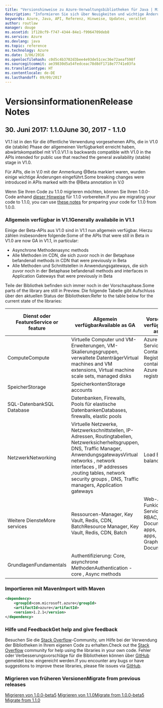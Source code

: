 ```yaml
---
title: "Versionshinweise zu Azure-Verwaltungsbibliotheken für Java | Microsoft-Dokumentation"
description: "Informieren Sie sich über Neuigkeiten und wichtige Änderungen in den Azure-Verwaltungsbibliotheken für Java."
keywords: Azure, Java, API, Referenz, Hinweise, Updates, veraltet
author: routlaw
manager: douge
ms.assetid: 1f128cf9-f747-4344-84e1-f9964709deb8
ms.service: Azure
ms.devlang: java
ms.topic: reference
ms.technology: Azure
ms.date: 3/06/2016
ms.openlocfilehash: c0d5c4b3702d3bee4e93de51cec36e72aeaf598f
ms.sourcegitcommit: ae39830d5a54fedceac78d8df1718e77741e03fa
ms.translationtype: HT
ms.contentlocale: de-DE
ms.lasthandoff: 09/09/2017
---
```

# <a name="release-notes"></a><span data-ttu-id="db946-104">Versionsinformationen</span><span class="sxs-lookup"><span data-stu-id="db946-104">Release Notes</span></span> 

## <a name="june-30-2017---110"></a><span data-ttu-id="db946-105">30. Juni 2017: 1.1.0</span><span class="sxs-lookup"><span data-stu-id="db946-105">June 30, 2017 - 1.1.0</span></span> 

<span data-ttu-id="db946-106">V1.1 ist in den für die öffentliche Verwendung vorgesehenen APIs, die in V1.0 die (stabile) Phase der allgemeinen Verfügbarkeit erreicht haben, abwärtskompatibel mit V1.0.</span><span class="sxs-lookup"><span data-stu-id="db946-106">V1.1 is backwards compatible with V1.0 in the APIs intended for public use that reached the general availability (stable) stage in V1.0.</span></span>

<span data-ttu-id="db946-107">Für APIs, die in V.0 mit der Anmerkung @Beta markiert waren, wurden einige wichtige Änderungen eingeführt.</span><span class="sxs-lookup"><span data-stu-id="db946-107">Some breaking changes were introduced in APIs marked with the @Beta annotation in V.0</span></span>

<span data-ttu-id="db946-108">Wenn Sie Ihren Code zu 1.1.0 migrieren möchten, können Sie Ihren 1.0.0-Code anhand [dieser Hinweise](https://github.com/Azure/azure-sdk-for-java/blob/master/notes/prepare-for-1.1.0.md) für 1.1.0 vorbereiten.</span><span class="sxs-lookup"><span data-stu-id="db946-108">If you are migrating your code to 1.1.0, you can use [these notes](https://github.com/Azure/azure-sdk-for-java/blob/master/notes/prepare-for-1.1.0.md) for preparing your code for 1.1.0 from 1.0.0.</span></span>

### <a name="generally-availabile-in-v11"></a><span data-ttu-id="db946-109">Allgemein verfügbar in V1.1</span><span class="sxs-lookup"><span data-stu-id="db946-109">Generally availabile in V1.1</span></span>

<span data-ttu-id="db946-110">Einige der Beta-APIs aus V1.0 sind in V1.1 nun allgemein verfügbar. Hierzu zählen insbesondere folgende:</span><span class="sxs-lookup"><span data-stu-id="db946-110">Some of the APIs that were still in Beta in V1.0 are now GA in V1.1, in particular:</span></span>

- <span data-ttu-id="db946-111">Asynchrone Methoden</span><span class="sxs-lookup"><span data-stu-id="db946-111">async methods</span></span>
- <span data-ttu-id="db946-112">Alle Methoden im CDN, die sich zuvor noch in der Betaphase befanden</span><span class="sxs-lookup"><span data-stu-id="db946-112">all methods in CDN that were previously in Beta</span></span>
- <span data-ttu-id="db946-113">Alle Methoden und Schnittstellen in Anwendungsgateways, die sich zuvor noch in der Betaphase befanden</span><span class="sxs-lookup"><span data-stu-id="db946-113">all methods and interfaces in Application Gateways that were previously in Beta</span></span>

 <span data-ttu-id="db946-114">Teile der Bibliothek befinden sich immer noch in der Vorschauphase.</span><span class="sxs-lookup"><span data-stu-id="db946-114">Some parts of the library are still in Preview.</span></span> <span data-ttu-id="db946-115">Die folgende Tabelle gibt Aufschluss über den aktuellen Status der Bibliotheken:</span><span class="sxs-lookup"><span data-stu-id="db946-115">Refer to the table below for the current state of the libraries:</span></span>

<span data-ttu-id="db946-116">Dienst oder Feature</span><span class="sxs-lookup"><span data-stu-id="db946-116">Service or feature</span></span> | <span data-ttu-id="db946-117">Allgemein verfügbar</span><span class="sxs-lookup"><span data-stu-id="db946-117">Available as GA</span></span> | <span data-ttu-id="db946-118">Als Vorschauversion verfügbar</span><span class="sxs-lookup"><span data-stu-id="db946-118">Available as Preview</span></span>  | <span data-ttu-id="db946-119">In Kürze verfügbar</span><span class="sxs-lookup"><span data-stu-id="db946-119">Coming soon</span></span> |
---------|---------|---------|---------|
<span data-ttu-id="db946-120">Compute</span><span class="sxs-lookup"><span data-stu-id="db946-120">Compute</span></span>  | <span data-ttu-id="db946-121">Virtuelle Computer und VM-Erweiterungen, VM-Skalierungsgruppen, verwaltete Datenträger</span><span class="sxs-lookup"><span data-stu-id="db946-121">Virtual machines and VM extensions, Virtual machine scale sets, managed disks</span></span>   | <span data-ttu-id="db946-122">Azure Container Service, Azure Container Registry</span><span class="sxs-lookup"><span data-stu-id="db946-122">Azure container service, Azure container registry</span></span> |    |
<span data-ttu-id="db946-123">Speicher</span><span class="sxs-lookup"><span data-stu-id="db946-123">Storage</span></span>   |  <span data-ttu-id="db946-124">Speicherkonten</span><span class="sxs-lookup"><span data-stu-id="db946-124">Storage accounts</span></span>       |         |   <span data-ttu-id="db946-125">Verschlüsselung</span><span class="sxs-lookup"><span data-stu-id="db946-125">Encryption</span></span>      |
<span data-ttu-id="db946-126">SQL-Datenbank</span><span class="sxs-lookup"><span data-stu-id="db946-126">SQL Database</span></span>  | <span data-ttu-id="db946-127">Datenbanken, Firewalls, Pools für elastische Datenbanken</span><span class="sxs-lookup"><span data-stu-id="db946-127">Databases, firewalls, elastic pools</span></span>        |         |   <span data-ttu-id="db946-128">Weitere Features</span><span class="sxs-lookup"><span data-stu-id="db946-128">More features</span></span>      |
<span data-ttu-id="db946-129">Netzwerk</span><span class="sxs-lookup"><span data-stu-id="db946-129">Networking</span></span>    |  <span data-ttu-id="db946-130">Virtuelle Netzwerke, Netzwerkschnittstellen, IP-Adressen, Routingtabellen, Netzwerksicherheitsgruppen, DNS, Traffic Manager, Anwendungsgateways</span><span class="sxs-lookup"><span data-stu-id="db946-130">Virtual networks , network interfaces , IP addresses ,routing tables, network security groups , DNS, Traffic managers, Application gateways</span></span>  |    <span data-ttu-id="db946-131">Load Balancer</span><span class="sxs-lookup"><span data-stu-id="db946-131">Load balancers</span></span>     |   <span data-ttu-id="db946-132">VPN, Network Watcher</span><span class="sxs-lookup"><span data-stu-id="db946-132">VPN, Network watchers</span></span>   |
<span data-ttu-id="db946-133">Weitere Dienste</span><span class="sxs-lookup"><span data-stu-id="db946-133">More services</span></span>    |  <span data-ttu-id="db946-134">Ressourcen-Manager, Key Vault, Redis, CDN, Batch</span><span class="sxs-lookup"><span data-stu-id="db946-134">Resource Manager, Key Vault, Redis,  CDN, Batch</span></span>       |  <span data-ttu-id="db946-135">Web-Apps, Funkions-Apps, Service Bus, Graph RBAC, DocumentDB</span><span class="sxs-lookup"><span data-stu-id="db946-135">Web apps, Function apps, Service Bus, Graph RBAC, DocumentDB</span></span>   | <span data-ttu-id="db946-136">Überwachung, Planung, Funktionsverwaltung, Suche, weitere Graph RBAC-Features</span><span class="sxs-lookup"><span data-stu-id="db946-136">Monitor ,Scheduler, Functions management, Search, more Graph RBAC features</span></span>        |
<span data-ttu-id="db946-137">Grundlagen</span><span class="sxs-lookup"><span data-stu-id="db946-137">Fundamentals</span></span>     |   <span data-ttu-id="db946-138">Authentifizierung: Core, asynchrone Methoden</span><span class="sxs-lookup"><span data-stu-id="db946-138">Authentication - core , Async methods</span></span>       |      |         |

### <a name="import-with-maven"></a><span data-ttu-id="db946-139">Importieren mit Maven</span><span class="sxs-lookup"><span data-stu-id="db946-139">Import with Maven</span></span>

```XML
<dependency>
    <groupId>com.microsoft.azure</groupId>
    <artifactId>azure</artifactId>
    <version>1.2.1</version>
</dependency>
```

### <a name="get-help-and-give-feedback"></a><span data-ttu-id="db946-140">Hilfe und Feedback</span><span class="sxs-lookup"><span data-stu-id="db946-140">Get help and give feedback</span></span>

<span data-ttu-id="db946-141">Besuchen Sie die [Stack Overflow](http://stackoverflow.com/questions/tagged/azure-java-sdk)-Community, um Hilfe bei der Verwendung der Bibliotheken in Ihrem eigenen Code zu erhalten.</span><span class="sxs-lookup"><span data-stu-id="db946-141">Check out the [Stack Overflow](http://stackoverflow.com/questions/tagged/azure-java-sdk) community for help using the libraries in your own code.</span></span> <span data-ttu-id="db946-142">Fehler oder Verbesserungsvorschläge für die Bibliotheken können über [GitHub](https://github.com/Azure/azure-sdk-for-java/issues) gemeldet bzw. eingereicht werden.</span><span class="sxs-lookup"><span data-stu-id="db946-142">If you encounter any bugs or have suggestions to improve these libraries, please file issues via [GitHub](https://github.com/Azure/azure-sdk-for-java/issues).</span></span>

### <a name="migrate-from-previous-releases"></a><span data-ttu-id="db946-143">Migrieren von früheren Versionen</span><span class="sxs-lookup"><span data-stu-id="db946-143">Migrate from previous releases</span></span>

<span data-ttu-id="db946-144">[Migrieren von 1.0.0-beta5](https://github.com/Azure/azure-sdk-for-java/blob/master/notes/prepare-for-1.0.0.md) [Migrieren von 1.1.0](https://github.com/Azure/azure-sdk-for-java/blob/master/notes/prepare-for-1.1.0.md)</span><span class="sxs-lookup"><span data-stu-id="db946-144">[Migrate from 1.0.0-beta5](https://github.com/Azure/azure-sdk-for-java/blob/master/notes/prepare-for-1.0.0.md)  [Migrate from 1.1.0](https://github.com/Azure/azure-sdk-for-java/blob/master/notes/prepare-for-1.1.0.md)</span></span>


